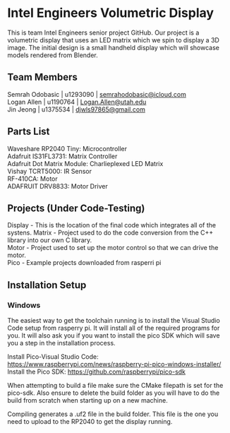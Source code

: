 # Intel Engineers Volumetric Display
 This is team Intel Engineers senior project GitHub. Our project is a volumetric display that uses an LED matrix which we spin to display a 3D image. The initial design is a small handheld display which will showcase models rendered from Blender.

## Team Members
Semrah Odobasic | u1293090 | semrahodobasic@icloud.com <br />
Logan Allen | u1190764 | Logan.Allen@utah.edu <br />
Jin Jeong   | u1375534 | djwls97865@gmail.com <br />


## Parts List
Waveshare RP2040 Tiny: Microcontroller <br />
Adafruit IS31FL3731: Matrix Controller <br />
Adafruit Dot Matrix Module: Charlieplexed LED Matrix <br />
Vishay TCRT5000: IR Sensor <br />
RF-410CA: Motor <br />
ADAFRUIT DRV8833: Motor Driver <br />

## Projects (Under Code-Testing)
Display - This is the location of the final code which integrates all of the systens.
Matrix - Project used to do the code conversion from the C++ library into our own C library. <br />
Motor - Project used to set up the motor control so that we can drive the motor. <br />
Pico - Example projects downloaded from rasperri pi <br />

## Installation Setup
### Windows
The easiest way to get the toolchain running is to install the Visual Studio Code setup from rasperry pi. It will install all of the
required programs for you. It will also ask you if you want to install the pico SDK which will save you a step in the installation
process.

Install Pico-Visual Studio Code: https://www.raspberrypi.com/news/raspberry-pi-pico-windows-installer/ <br />
Install the Pico SDK: https://github.com/raspberrypi/pico-sdk

When attempting to build a file make sure the CMake filepath is set for the pico-sdk. Also ensure to delete the build folder as you will have to do the build from scratch when starting up on a new machine.

Compiling generates a .uf2 file in the build folder. This file is the one you need to upload to the RP2040 to get the display running.